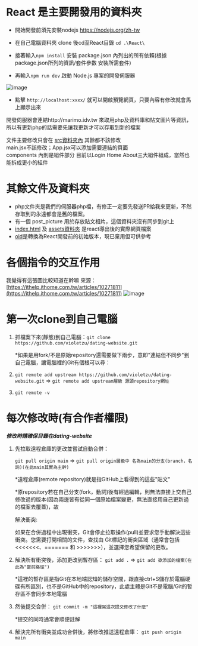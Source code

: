 # React 是主要開發用的資料夾
- 開始開發前須先安裝nodejs https://nodejs.org/zh-tw  

- 在自己電腦資料夾 clone 後cd至React目錄 `cd .\React\`

- 接著輸入`npm install` 安裝 package.json 內列出的所有依賴(根據 package.json所列的資訊/套件參數 安裝所需套件)

- 再輸入`npm run dev` 啟動 Node.js 專案的開發伺服器

![image](https://github.com/user-attachments/assets/82c94567-6101-48b7-bc3f-3f7fd739ef0b)

- 點擊 `http://localhost:xxxx/` 就可以開啟預覽網頁，只要內容有修改就會馬上顯示出來

開發伺服器會連結http://marimo.idv.tw 來取用php及資料庫和貼文圖片等資訊，所以有更新php的話需要先讓我更新才可以存取到新的檔案  

文件主要修改只會在 [src資料夾內](https://github.com/violetzu/dating-website/tree/main/React/src) 其餘都不該修改  
main.jsx不該修改；App.jsx可以添加需要連結的頁面  
components 內則是組件部分 目前以Login Home About三大組件組成，當然也能拆成更小的組件



# 其餘文件及資料夾
- php文件夾是我們的伺服器php檔，有修正一定要先發送PR給我來更新，不然存取到的永遠都會是舊的檔案。  
- 有一個 post_picture 用於存放貼文相片，這個資料夾沒有同步到git上  
- [index.html](https://github.com/violetzu/dating-website/tree/main/index.html) 及 [assets資料夾](https://github.com/violetzu/dating-website/tree/main/assets) 是react導出後的實際網頁檔案  
- [old](https://github.com/violetzu/dating-website/tree/main/old/)是轉換為React開發前的初始版本，現已棄用但可供參考

# 各個指令的交互作用
我覺得有這張圖比較知道在幹嘛 來源：[https://ithelp.ithome.com.tw/articles/10271811](https://ithelp.ithome.com.tw/articles/10271811)
![image](https://github.com/user-attachments/assets/d88b1720-4b37-47c2-a8c7-9ee156b5c80a)

# 第一次clone到自己電腦
1. 抓檔案下來(靜態)到自己電腦：`git clone https://github.com/violetzu/dating-website.git`

   *如果是用fork/不是原始repository還需要做下兩步，意即"連結但不同步"到自己電腦，讓電腦裡的Git有個根可以尋：
   
2. `git remote add upstream https://github.com/violetzu/dating-website.git` => `git remote add upstream層級 源頭repository網址`
   
3. `git remote -v`

# 每次修改時(有合作者權限)
***修改時請確保目錄在dating-website***

1. 先拉取遠程倉庫的更改並嘗試自動合併：

   `git pull origin main`
   => `git pull origin層級中 名為main的分支(branch，名詞)(在此main其實為主幹)`

   *遠程倉庫(remote repository)就是指GitHub上看得到的這些"貼文"

   *原repository若在自己分支(fork，動詞)後有經過編輯，則無法直接上交自己修改過的版本(因為兩邊皆有從同一個原始檔案變更，無法直接用自己更新過的檔案去覆蓋)，故

   解決衝突:
   
   如果在合併過程中出現衝突，Git會停止拉取操作(pull)並要求您手動解決這些衝突。您需要打開相關的文件，查找由 Git標記的衝突區域（通常會包括 <<<<<<<、======= 和 >>>>>>>），並選擇您希望保留的更改。

3. 解決所有衝突後，添加更改到暫存區：
   `git add .` => `git add 欲添加的檔案(在此為"當前路徑")`

   *這裡的暫存區是指Git在本地端認知的儲存空間，跟直接ctrl+S儲存於電腦硬碟有所區別，也不是GitHub中的repository，此處主體是Git不是電腦/Git的暫存區不會同步本地電腦

4. 然後提交合併：
   `git commit -m "這裡寫這次提交修改了什麼"`

   *提交的同時通常會順便註解

6. 解決完所有衝突並成功合併後，將修改推送遠程倉庫：
   `git push origin main`



